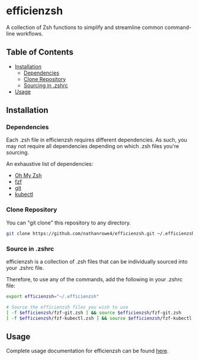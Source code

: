 # efficienzsh

A collection of Zsh functions to simplify and streamline common command-line
workflows.

## Table of Contents

- [Installation](#installation)
  - [Dependencies](#dependencies)
  - [Clone Repository](#clone-repository)
  - [Sourcing in .zshrc](#source-in-zshrc)
- [Usage](#usage)

## Installation

### Dependencies

Each .zsh file in efficienzsh requires different dependencies. As such, you may
not require all dependencies depending on which .zsh files you're sourcing.

An exhaustive list of dependencies:
- [Oh My Zsh](https://ohmyz.sh/)
- [fzf](https://github.com/junegunn/fzf)
- [git](https://git-scm.com/)
- [kubectl](https://kubernetes.io/docs/reference/kubectl)

### Clone Repository

You can "git clone" this repository to any directory.

```sh
git clone https://github.com/nathanrowe4/efficienzsh.git ~/.efficienzsh
```

### Source in .zshrc

efficienzsh is a collection of .zsh files that can be individually sourced into
your .zshrc file.

Therefore, to use any of the commands, add the following in your .zshrc file:
```zsh
export efficienzsh="~/.efficienzsh"

# Source the efficienzsh files you wish to use
[ -f $efficienzsh/fzf-git.zsh ] && source $efficienzsh/fzf-git.zsh
[ -f $efficienzsh/fzf-kubectl.zsh ] && source $efficienzsh/fzf-kubectl.zsh
```

## Usage

Complete usage documentation for efficienzsh can be found
[here](https://nathanrowe4.github.io/efficienzsh).
